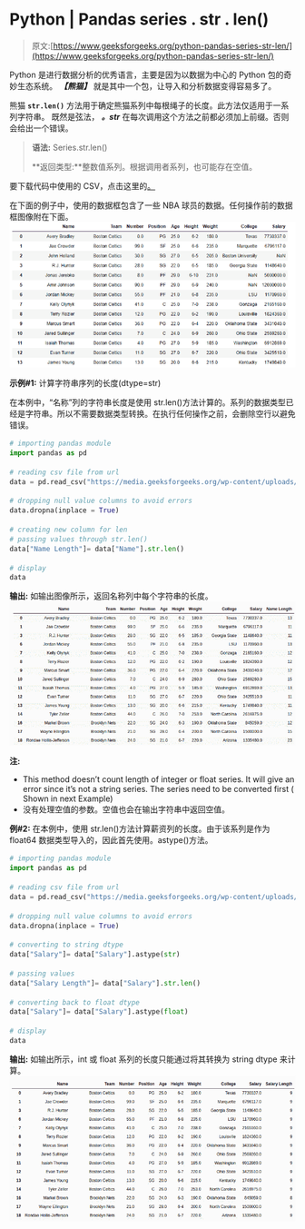# Python | Pandas series . str . len()

> 原文:[https://www.geeksforgeeks.org/python-pandas-series-str-len/](https://www.geeksforgeeks.org/python-pandas-series-str-len/)

Python 是进行数据分析的优秀语言，主要是因为以数据为中心的 Python 包的奇妙生态系统。 ***【熊猫】*** 就是其中一个包，让导入和分析数据变得容易多了。

熊猫 **`str.len()`** 方法用于确定熊猫系列中每根绳子的长度。此方法仅适用于一系列字符串。
既然是弦法， ***。str*** 在每次调用这个方法之前都必须加上前缀。否则会给出一个错误。

> **语法:** Series.str.len()
> 
> **返回类型:**整数值系列。根据调用者系列，也可能存在空值。

要下载代码中使用的 CSV，点击这里的[。](https://media.geeksforgeeks.org/wp-content/uploads/nba.csv)

在下面的例子中，使用的数据框包含了一些 NBA 球员的数据。任何操作前的数据框图像附在下面。
![](img/c703b6e6ac40ae8a3fdeceb5ba3a4d4c.png)

**示例#1:** 计算字符串序列的长度(dtype=str)

在本例中，“名称”列的字符串长度是使用 str.len()方法计算的。系列的数据类型已经是字符串。所以不需要数据类型转换。在执行任何操作之前，会删除空行以避免错误。

```py
# importing pandas module 
import pandas as pd

# reading csv file from url 
data = pd.read_csv("https://media.geeksforgeeks.org/wp-content/uploads/nba.csv")

# dropping null value columns to avoid errors
data.dropna(inplace = True)

# creating new column for len
# passing values through str.len()
data["Name Length"]= data["Name"].str.len()

# display
data
```

**输出:**
如输出图像所示，返回名称列中每个字符串的长度。
![](img/1a069655ec6ee01775b33511b5ac112d.png)

**注:**

*   This method doesn’t count length of integer or float series. It will give an error since it’s not a string series. The series need to be converted first ( Shown in next Example)
*   没有处理空值的参数。空值也会在输出字符串中返回空值。

**例#2:**
在本例中，使用 str.len()方法计算薪资列的长度。由于该系列是作为 float64 数据类型导入的，因此首先使用。astype()方法。

```py
# importing pandas module 
import pandas as pd

# reading csv file from url 
data = pd.read_csv("https://media.geeksforgeeks.org/wp-content/uploads/nba.csv")

# dropping null value columns to avoid errors
data.dropna(inplace = True)

# converting to string dtype
data["Salary"]= data["Salary"].astype(str)

# passing values
data["Salary Length"]= data["Salary"].str.len()

# converting back to float dtype
data["Salary"]= data["Salary"].astype(float)

# display
data
```

**输出:**
如输出所示，int 或 float 系列的长度只能通过将其转换为 string dtype 来计算。
![](img/40b694e1b3a1f972b8f73422ea6c1ba7.png)